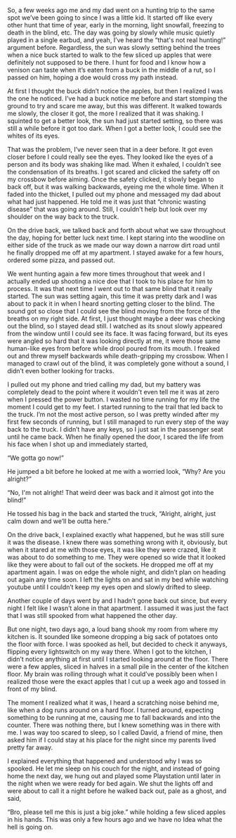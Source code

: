 So, a few weeks ago me and my dad went on a hunting trip to the same spot we’ve been going to since I was a little kid. It started off like every other hunt that time of year, early in the morning, light snowfall, freezing to death in the blind, etc. The day was going by slowly while music quietly played in a single earbud, and yeah, I’ve heard the “that's not real hunting!” argument before. Regardless, the sun was slowly setting behind the trees when a nice buck started to walk to the few sliced up apples that were definitely not supposed to be there. I hunt for food and I know how a venison can taste when it’s eaten from a buck in the middle of a rut, so I passed on him, hoping a doe would cross my path instead.  
  
At first I thought the buck didn’t notice the apples, but then I realized I was the one he noticed. I’ve had a buck notice me before and start stomping the ground to try and scare me away, but this was different. It walked towards me slowly, the closer it got, the more I realized that it was shaking. I squinted to get a better look, the sun had just started setting, so there was still a while before it got too dark. When I got a better look, I could see the whites of its eyes.  
  
That was the problem, I’ve never seen that in a deer before. It got even closer before I could really see the eyes. They looked like the eyes of a person and its body was shaking like mad. When it exhaled, I couldn’t see the condensation of its breaths. I got scared and clicked the safety off on my crossbow before aiming. Once the safety clicked, it slowly began to back off, but it was walking backwards, eyeing me the whole time. When it faded into the thicket, I pulled out my phone and messaged my dad about what had just happened. He told me it was just that “chronic wasting disease” that was going around. Still, I couldn’t help but look over my shoulder on the way back to the truck.  
  
On the drive back, we talked back and forth about what we saw throughout the day, hoping for better luck next time. I kept staring into the woodline on either side of the truck as we made our way down a narrow dirt road until he finally dropped me off at my apartment. I stayed awake for a few hours, ordered some pizza, and passed out.  
  
We went hunting again a few more times throughout that week and I actually ended up shooting a nice doe that I took to his place for him to process. It was that next time I went out to that same blind that it really started. The sun was setting again, this time it was pretty dark and I was about to pack it in when I heard snorting getting closer to the blind. The sound got so close that I could see the blind moving from the force of the breaths on my right side. At first, I just thought maybe a deer was checking out the blind, so I stayed dead still. I watched as its snout slowly appeared from the window until I could see its face. It was facing forward, but its eyes were angled so hard that it was looking directly at me, it were those same human-like eyes from before while drool poured from its mouth. I freaked out and threw myself backwards while death-gripping my crossbow. When I managed to crawl out of the blind, it was completely gone without a sound, I didn’t even bother looking for tracks.  
  
I pulled out my phone and tried calling my dad, but my battery was completely dead to the point where it wouldn't even tell me it was at zero when I pressed the power button. I wasted no time running for my life the moment I could get to my feet. I started running to the trail that led back to the truck. I’m not the most active person, so I was pretty winded after my first few seconds of running, but I still managed to run every step of the way back to the truck. I didn’t have any keys, so I just sat in the passenger seat until he came back. When he finally opened the door, I scared the life from his face when I shot up and immediately started,  
“We gotta go now!”   
He jumped a bit before he looked at me with a worried look, “Why? Are you alright?”  
“No, I'm not alright! That weird deer was back and it almost got into the blind!”  
He tossed his bag in the back and started the truck, “Alright, alright, just calm down and we’ll be outta here.”  
  
On the drive back, I explained exactly what happened, but he was still sure it was the disease. I knew there was something wrong with it, obviously, but when it stared at me with those eyes, it was like they were crazed, like it was about to do something to me. They were opened so wide that it looked like they were about to fall out of the sockets. He dropped me off at my apartment again. I was on edge the whole night, and didn’t plan on heading out again any time soon. I left the lights on and sat in my bed while watching youtube until I couldn’t keep my eyes open and slowly drifted to sleep.  
  
Another couple of days went by and I hadn’t gone back out since, but every night I felt like I wasn’t alone in that apartment. I assumed it was just the fact that I was still spooked from what happened the other day.  
But one night, two days ago, a loud bang shook my room from where my kitchen is. It sounded like someone dropping a big sack of potatoes onto the floor with force. I was spooked as hell, but decided to check it anyways, flipping every lightswitch on my way there. When I got to the kitchen, I didn’t notice anything at first until I started looking around at the floor. There were a few apples, sliced in halves in a small pile in the center of the kitchen floor. My brain was rolling through what it could’ve possibly been when I realized those were the exact apples that I cut up a week ago and tossed in front of my blind.  
  
The moment I realized what it was, I heard a scratching noise behind me, like when a dog runs around on a hard floor. I turned around, expecting something to be running at me, causing me to fall backwards and into the counter. There was nothing there, but I knew something was in there with me. I was way too scared to sleep, so I called David, a friend of mine, then asked him if I could stay at his place for the night since my parents lived pretty far away.   
  
I explained everything that happened and understood why I was so spooked. He let me sleep on his couch for the night, and instead of going home the next day, we hung out and played some Playstation until later in the night when we were ready for bed again. We shut the lights off and were about to call it a night before he walked back out, pale as a ghost, and said,  
“Bro, please tell me this is just a big joke.” while holding a few sliced apples in his hands. This was only a few hours ago and we have no Idea what the hell is going on.  
